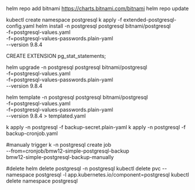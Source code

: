 helm repo add bitnami https://charts.bitnami.com/bitnami
helm repo update


kubectl create namespace postgresql
k apply -f extended-postgresql-config.yaml
helm install -n postgresql postgresql bitnami/postgresql \
    -f=postgresql-values.yaml \
    -f=postgresql-values-passwords.plain-yaml \
    --version 9.8.4

CREATE EXTENSION pg_stat_statements;

helm upgrade -n postgresql postgresql bitnami/postgresql \
    -f=postgresql-values.yaml \
    -f=postgresql-values-passwords.plain-yaml \
    --version 9.8.4
    
    
helm template -n postgresql postgresql bitnami/postgresql \
    -f=postgresql-values.yaml \
    -f=postgresql-values-passwords.plain-yaml \
    --version 9.8.4 > templated.yaml


k apply -n postgresql -f backup-secret.plain-yaml
k apply -n postgresql -f backup-cronjob.yaml

#manualy trigger
k -n postgresql create job \
    --from=cronjob/bmw12-simple-postgresql-backup \
    bmw12-simple-postgresql-backup-manually

#delete
helm delete postgresql -n postgresql
kubectl delete pvc --namespace postgresql -l app.kubernetes.io/component=postgresql
kubectl delete namespace postgresql

